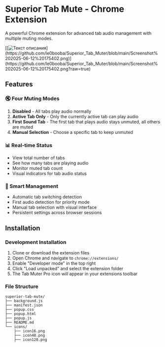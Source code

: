 # Superior Tab Mute - Chrome Extension

A powerful Chrome extension for advanced tab audio management with multiple muting modes.

[[![Текст описания]([[https://www.example.com/image.jpg](https://swrxa0dme81ptwbk.public.blob.vercel-storage.com/Screenshot%202025-06-12%20175402.png)](https://github.com/le0booba/Superior_Tab_Muter/blob/main/Screenshot%202025-06-12%20175402.png))](https://github.com/le0booba/Superior_Tab_Muter/blob/main/Screenshot%202025-06-12%20175402.png)](https://github.com/le0booba/Superior_Tab_Muter/blob/main/Screenshot%202025-06-12%20175402.png?raw=true)

## Features

### 🔇 Four Muting Modes

1. **Disabled** - All tabs play audio normally
2. **Active Tab Only** - Only the currently active tab can play audio
3. **First Sound Tab** - The first tab that plays audio stays unmuted, all others are muted
4. **Manual Selection** - Choose a specific tab to keep unmuted

### 📊 Real-time Status

- View total number of tabs
- See how many tabs are playing audio
- Monitor muted tab count
- Visual indicators for tab audio status

### 🎯 Smart Management

- Automatic tab switching detection
- First audio detection for priority mode
- Manual tab selection with visual interface
- Persistent settings across browser sessions

## Installation

### Development Installation

1. Clone or download the extension files
2. Open Chrome and navigate to `chrome://extensions/`
3. Enable "Developer mode" in the top right
4. Click "Load unpacked" and select the extension folder
5. The Tab Muter Pro icon will appear in your extensions toolbar

### File Structure

```
superior-tab-mute/
├── background.js
├── manifest.json
├── popup.css
├── popup.html
├── popup.js
├── README.md
└── icons/
    ├── icon16.png
    ├── icon48.png
    ├── icon128.png
